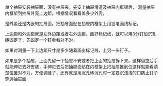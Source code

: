 单个抽屉安装抽屉面，没有抽屉夹，先安上抽屉滑道及抽屉内框架后，
测量抽屉内框架到抽屉外壳上边距，根据情况看看盖多少外壳，

是外盖还是内嵌的抽屉面，把抽屉面贴在抽屉内框架上用铅笔画线标记，


上边距和外边距就是左外边距或者右外边距，画好标记线，就可以用3分钉加沉孔砖固定了，先固定一个钉看看对不对，


如果对测量一下上边距尺寸是多少随着画出标记线，上另一头钉子。





如果是多个抽屉，上面先留一个抽屉不安或者把上面的抽屉拆下来。这样留空后手就能伸进去好安装，手伸进去后把抽屉面贴在内框架上把抽屉推到位这样就能看清楚位置对不对，方便调缝了，还有就是用沉孔砖沉孔时一定要沉浅浅的口防止钉子穿透抽屉面
